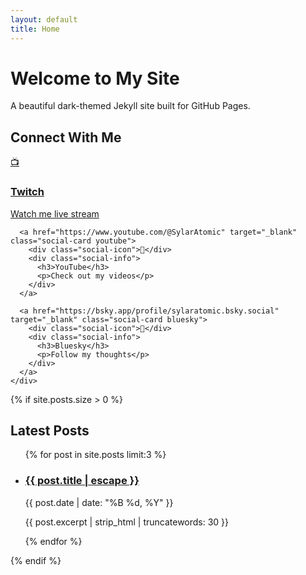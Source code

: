 ```yaml
---
layout: default
title: Home
---
```


<div class="fade-in-up">
  <h1>Welcome to My Site</h1>
  <p class="lead">A beautiful dark-themed Jekyll site built for GitHub Pages.</p>
  
  <div class="social-hero">
    <h2>Connect With Me</h2>
    <div class="social-links-grid">
      <a href="https://www.twitch.tv/sylaratomic" target="_blank" class="social-card twitch">
        <div class="social-icon">📺</div>
        <div class="social-info">
          <h3>Twitch</h3>
          <p>Watch me live stream</p>
        </div>
      </a>
      
      <a href="https://www.youtube.com/@SylarAtomic" target="_blank" class="social-card youtube">
        <div class="social-icon">🎥</div>
        <div class="social-info">
          <h3>YouTube</h3>
          <p>Check out my videos</p>
        </div>
      </a>
      
      <a href="https://bsky.app/profile/sylaratomic.bsky.social" target="_blank" class="social-card bluesky">
        <div class="social-icon">🦋</div>
        <div class="social-info">
          <h3>Bluesky</h3>
          <p>Follow my thoughts</p>
        </div>
      </a>
    </div>
  </div>
</div>

{% if site.posts.size > 0 %}
<div class="fade-in-up">
  <h2>Latest Posts</h2>
  <ul class="post-list">
    {% for post in site.posts limit:3 %}
    <li class="post-item">
      <h3 class="post-title">
        <a href="{{ post.url | relative_url }}">{{ post.title | escape }}</a>
      </h3>
      <p class="post-meta">{{ post.date | date: "%B %d, %Y" }}</p>
      <p class="post-excerpt">{{ post.excerpt | strip_html | truncatewords: 30 }}</p>
    </li>
    {% endfor %}
  </ul>
</div>
{% endif %}
